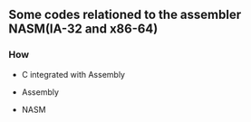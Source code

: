 ## Some codes relationed to the assembler NASM(IA-32 and x86-64)

### How 

* C integrated with Assembly

* Assembly

* NASM
